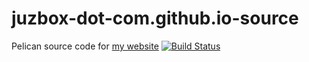 juzbox-dot-com.github.io-source
===============================
Pelican source code for [my website](http://www.juzbox.com/)
[![Build Status](https://travis-ci.org/juzbox-dot-com/juzbox-dot-com.github.io-source.svg?branch=master)](https://travis-ci.org/juzbox-dot-com/juzbox-dot-com.github.io-source)
